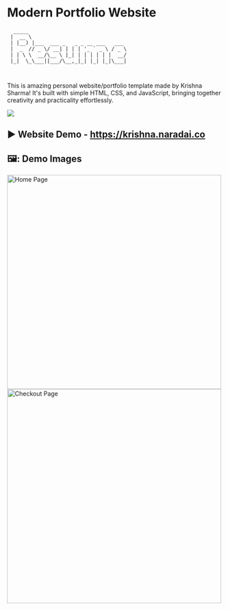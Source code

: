 # Modern Portfolio Website
```
  _____                                
 |  __ \                               
 | |__) |___  ___ _   _ _ __ ___   ___ 
 |  _  // _ \/ __| | | | '_ ` _ \ / _ \
 | | \ \  __/\__ \ |_| | | | | | |  __/
 |_|  \_\___||___/\__,_|_| |_| |_|\___|
                                       
                                                                    
```

This is amazing personal website/portfolio template made by Krishna Sharma! It's built with simple HTML, CSS, and JavaScript, bringing together creativity and practicality effortlessly.

<a href="https://www.buymeacoffee.com/mukulpandia"><img src="https://img.buymeacoffee.com/button-api/?text=Buy me a coffee&emoji=☕&slug=mukulpandia&button_colour=FFDD00&font_colour=000000&font_family=Cookie&outline_colour=000000&coffee_colour=ffffff" /></a>

## ▶️ **Website Demo** - https://krishna.naradai.co


## 🖼️: **Demo Images**

<img src="/demo_images/image_home.png" alt="Home Page" width="500"> <img src="/demo_images/image_checkout.png" alt="Checkout Page" width="500">


